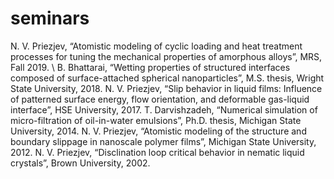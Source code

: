 # seminars 
N. V. Priezjev, “Atomistic modeling of cyclic loading and heat treatment processes for tuning the mechanical properties of amorphous alloys”, MRS, Fall 2019. \\
B. Bhattarai, “Wetting properties of structured interfaces composed of surface-attached spherical nanoparticles”, M.S. thesis, Wright State University, 2018.
N. V. Priezjev, “Slip behavior in liquid films: Influence of patterned surface energy, flow orientation, and deformable gas-liquid interface”, HSE University, 2017.
T. Darvishzadeh, “Numerical simulation of micro-filtration of oil-in-water emulsions”, Ph.D. thesis, Michigan State University, 2014.
N. V. Priezjev, “Atomistic modeling of the structure and boundary slippage in nanoscale polymer films”, Michigan State University, 2012.
N. V. Priezjev, “Disclination loop critical behavior in nematic liquid crystals”, Brown University, 2002.

